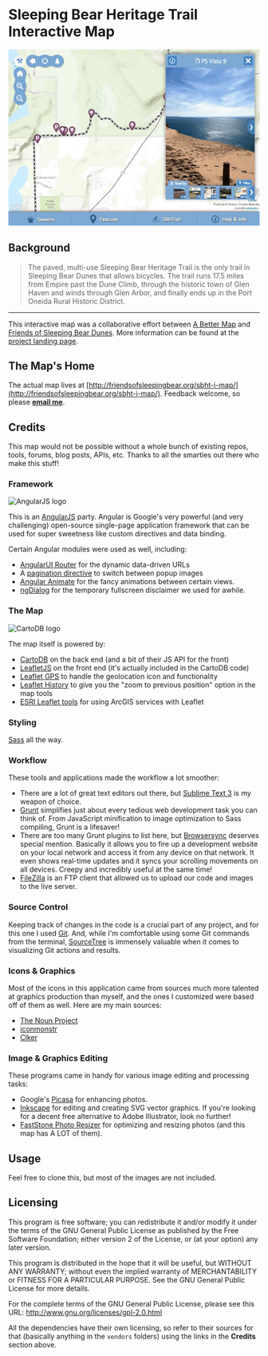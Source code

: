 # Sleeping Bear Heritage Trail Interactive Map

![SBHT map screenshot](https://github.com/abettermap/sleeping-bear-interactive-map/blob/master/src/assets/img/raster/sbht-screenshot.jpg "SBHT map screenshot")

## Background
>The paved, multi-use Sleeping Bear Heritage Trail is the only trail in
>Sleeping Bear Dunes that allows bicycles. The trail runs 17.5 miles from
>Empire past the Dune Climb, through the historic town of Glen Haven and winds
>through Glen Arbor, and finally ends up in the Port Oneida Rural Historic
>District.

***

This interactive map was a collaborative effort between [A Better Map](https://abettermap.com) and [Friends of Sleeping Bear Dunes](http://friendsofsleepingbear.org/). More information can be found at the [project landing page](http://friendsofsleepingbear.org/projects/sleeping-bear-heritage-trail/).

## The Map's Home
The actual map lives at [http://friendsofsleepingbear.org/sbht-i-map/](http://friendsofsleepingbear.org/sbht-i-map/). Feedback welcome, so please **[email me](mailto:jason@abettermap.com)**.

## Credits
This map would not be possible without a whole bunch of existing repos, tools, forums, blog posts, APIs, etc. Thanks to all the smarties out there who make this stuff!

### Framework

![AngularJS logo](http://upload.wikimedia.org/wikipedia/commons/c/ca/AngularJS_logo.svg "By AngularJS [CC BY-SA 3.0 (http://creativecommons.org/licenses/by-sa/3.0)], via Wikimedia Commons at http://commons.wikimedia.org/wiki/File%3AAngularJS_logo.svg")

This is an [AngularJS](https://angularjs.org "AngularJS") party. Angular is Google's very powerful (and very challenging) open-source single-page application framework that can be used for super sweetness like custom directives and data binding.

Certain Angular modules were used as well, including:

*   [AngularUI Router](https://github.com/angular-ui/ui-router "AngularUI Router - Github") for the dynamic data-driven URLs
*   A [pagination directive](https://github.com/michaelbromley/angularUtils/tree/master/src/directives/pagination "Angular pagination directive") to switch between popup images
*   [Angular Animate](http://ajax.googleapis.com/ajax/libs/angularjs/1.4.0-rc.1/angular-animate.js "Angular Animate source code") for the fancy animations between certain views.
*   [ngDialog](https://github.com/likeastore/ngDialog "ngDialog source code - Github") for the temporary fullscreen disclaimer we used for awhile.

### The Map

![CartoDB logo](http://cartodb-libs.global.ssl.fastly.net/cartodb.com/static/logos_full_cartodb_light.svg "CartoDB")

The map itself is powered by:

*   [CartoDB](http://cartodb.com/ "CartoDB") on the back end (and a bit of their JS API for the front)
*   [LeafletJS](http://leafletjs.com "LeafletJS") on the front end (it's actually included in the CartoDB code)
*   [Leaflet GPS](https://github.com/stefanocudini/leaflet-gps "Leaflet GPS") to handle the geolocation icon and functionality
*   [Leaflet History](https://github.com/cscott530/leaflet-history "Leaflet History") to give you the "zoom to previous position" option in the map tools
*   [ESRI Leaflet tools](https://github.com/Esri/esri-leaflet "Leaflet ESRI Basemaps") for using ArcGIS services with Leaflet

### Styling

[Sass](http://sass-lang.com/) all the way.

### Workflow

These tools and applications made the workflow a lot smoother:

*   There are a lot of great text editors out there, but [Sublime Text 3](http://www.sublimetext.com/3) is my weapon of choice.
*   [Grunt](http://gruntjs.com/) simplifies just about every tedious web development task you can think of. From JavaScript minification to image optimization to Sass compiling, Grunt is a lifesaver!
*   There are too many Grunt plugins to list here, but [Browsersync](http://www.browsersync.io/ "Browsersync") deserves special mention. Basically it allows you to fire up a development website on your local network and access it from any device on that network. It even shows real-time updates and it syncs your scrolling movements on all devices. Creepy and incredibly useful at the same time!
*   [FileZilla](https://filezilla-project.org/) is an FTP client that allowed us to upload our code and images to the live server.

### Source Control

Keeping track of changes in the code is a crucial part of any project, and for this one I used [Git](https://git-scm.com/ "Git website"). And, while I'm comfortable using some Git commands from the terminal, [SourceTree](https://www.sourcetreeapp.com/ "SourceTree website") is immensely valuable when it comes to visualizing Git actions and results.

### Icons & Graphics

Most of the icons in this application came from sources much more talented at graphics production than myself, and the ones I customized were based off of them as well. Here are my main sources:

*   [The Noun Project](https://thenounproject.com/ "The Noun Project")
*   [iconmonstr](http://iconmonstr.com/ "iconmonstr")
*   [Clker](http://www.clker.com/ "Clker")

### Image & Graphics Editing

These programs came in handy for various image editing and processing tasks:

*   Google's [Picasa](https://picasa.google.com/ "Picasa") for enhancing photos.
*   [Inkscape](https://inkscape.org/en/ "Inkscape") for editing and creating SVG vector graphics. If you're looking for a decent free alternative to Adobe Illustrator, look no further!
*   [FastStone Photo Resizer](http://www.faststone.org/FSResizerDetail.htm "FastStone Photo Resizer") for optimizing and resizing photos (and this map has A LOT of them).

## Usage
Feel free to clone this, but most of the images are not included.

## Licensing
This program is free software; you can redistribute it and/or modify
it under the terms of the GNU General Public License as published by
the Free Software Foundation; either version 2 of the License, or
(at your option) any later version.

This program is distributed in the hope that it will be useful,
but WITHOUT ANY WARRANTY; without even the implied warranty of
MERCHANTABILITY or FITNESS FOR A PARTICULAR PURPOSE.  See the
GNU General Public License for more details.

For the complete terms of the GNU General Public License, please see this URL:
http://www.gnu.org/licenses/gpl-2.0.html

All the dependencies have their own licensing, so refer to their sources for that (basically anything in the `vendors` folders) using the links in the **Credits** section above.
